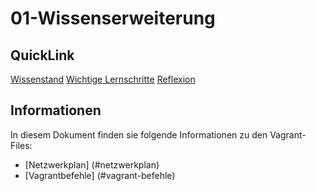 # 01-Wissenserweiterung

## QuickLink

[Wissenstand](https://github.com/tbzsaii/M300-Services/tree/master/01-Umgebung/00-Wissenstand)
[Wichtige Lernschritte](https://github.com/tbzsaii/M300-Services/tree/master/01-Umgebung/01-Wichtige%20Lernschritte)
[Reflexion](https://github.com/tbzsaii/M300-Services/tree/master/01-Umgebung/02-Reflexion)

## Informationen
In diesem Dokument finden sie folgende Informationen zu den Vagrant-Files:
- [Netzwerkplan] (#netzwerkplan)
- [Vagrantbefehle] (#vagrant-befehle)

